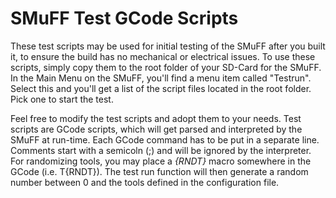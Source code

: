 # SMuFF Test GCode Scripts

These test scripts may be used for initial testing of the SMuFF after you built it, to ensure the build has no mechanical or electrical issues.
To use these scripts, simply copy them to the root folder of your SD-Card for the SMuFF.
In the Main Menu on the SMuFF, you'll find a menu item called "Testrun". Select this and you'll get a list of the script files located in the root folder.
Pick one to start the test.

Feel free to modify the test scripts and adopt them to your needs. Test scripts are GCode scripts, which will get parsed and interpreted by the SMuFF at run-time.
Each GCode command has to be put in a separate line. Comments start with a semicoln (;) and will be ignored by the interpreter.
For randomizing tools, you may place a *{RNDT}* macro somewhere in the GCode (i.e. T{RNDT}). The test run function will then generate a random number between 0 and the tools defined in the configuration file.
